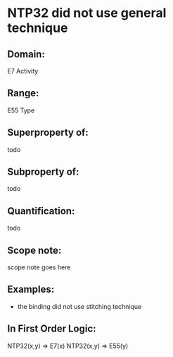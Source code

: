 # NTP32 did not use general technique

## Domain: 

E7 Activity

## Range: 

E55 Type

## Superproperty of: 

todo

## Subproperty of: 

todo

## Quantification: 

todo

## Scope note: 

scope note goes here

## Examples: 

* the binding did not use stitching technique

## In First Order Logic: 

NTP32(x,y) ⇒ E7(x)
NTP32(x,y) ⇒ E55(y)

